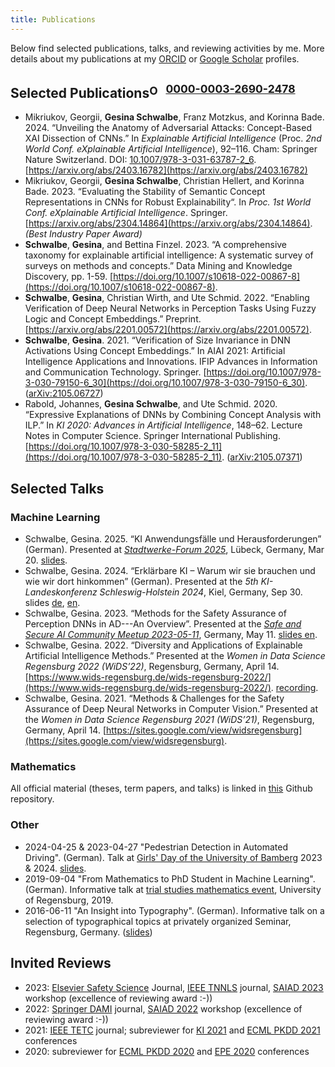 ```yaml
---
title: Publications
---
```


Below find selected publications, talks, and reviewing activities by me.
More details about my publications at my [ORCID][orcid] or [Google Scholar][googlescholar] profiles.

## Selected Publications<sup><a href="https://orcid.org/0000-0003-2690-2478"><img src="https://orcid.org/sites/default/files/images/orcid_16x16.png" style="width:1em;margin:0em;padding:0em;margin-right:.5em;vertical-align:middle;" alt="ORCID iD icon">0000-0003-2690-2478</a></sup>

- Mikriukov, Georgii, **Gesina Schwalbe**, Franz Motzkus, and Korinna Bade. 2024. “Unveiling the Anatomy of Adversarial Attacks: Concept-Based XAI Dissection of CNNs.” In *Explainable Artificial Intelligence* (Proc. *2nd World Conf. eXplainable Artificial Intelligence*), 92–116. Cham: Springer Nature Switzerland. DOI: [10.1007/978-3-031-63787-2_6](https://doi.org/10.1007/978-3-031-63787-2_6). [https://arxiv.org/abs/2403.16782](https://arxiv.org/abs/2403.16782)
- Mikriukov, Georgii, **Gesina Schwalbe**, Christian Hellert, and Korinna Bade. 2023. “Evaluating the Stability of Semantic Concept Representations in CNNs for Robust Explainability“. In *Proc. 1st World Conf. eXplainable Artificial Intelligence*. Springer. [https://arxiv.org/abs/2304.14864](https://arxiv.org/abs/2304.14864). *(Best Industry Paper Award)*
- **Schwalbe**, **Gesina**, and Bettina Finzel. 2023. “A comprehensive taxonomy for explainable artificial intelligence: A systematic survey of surveys on methods and concepts.” Data Mining and Knowledge Discovery, pp. 1-59. [https://doi.org/10.1007/s10618-022-00867-8](https://doi.org/10.1007/s10618-022-00867-8).
- **Schwalbe**, **Gesina**, Christian Wirth, and Ute Schmid. 2022. “Enabling Verification of Deep Neural Networks in Perception Tasks Using Fuzzy Logic and Concept Embeddings.” Preprint. [https://arxiv.org/abs/2201.00572](https://arxiv.org/abs/2201.00572).
- **Schwalbe**, **Gesina**. 2021. “Verification of Size Invariance in DNN Activations Using Concept Embeddings.” In AIAI 2021: Artificial Intelligence Applications and Innovations. IFIP Advances in Information and Communication Technology. Springer. [https://doi.org/10.1007/978-3-030-79150-6_30](https://doi.org/10.1007/978-3-030-79150-6_30). ([arXiv:2105.06727](https://arxiv.org/abs/2105.06727))
- Rabold, Johannes, **Gesina Schwalbe**, and Ute Schmid. 2020. “Expressive Explanations of DNNs by Combining Concept Analysis with ILP.” In *KI 2020: Advances in Artificial Intelligence*, 148–62. Lecture Notes in Computer Science. Springer International Publishing. [https://doi.org/10.1007/978-3-030-58285-2_11](https://doi.org/10.1007/978-3-030-58285-2_11). ([arXiv:2105.07371](https://arxiv.org/abs/2105.07371))


## Selected Talks
### Machine Learning
- Schwalbe, Gesina. 2025. “KI Anwendungsfälle und Herausforderungen” (German). Presented at [*Stadtwerke-Forum 2025*](https://www.swhl.de/gek/veranstaltungen/stadtwerke-forum/#programm), Lübeck, Germany, Mar 20. [slides](./resources/2025-03-20_stadtwerke_forum-xai_de.pdf).
- Schwalbe, Gesina. 2024. “Erklärbare KI – Warum wir sie brauchen und wie wir dort hinkommen” (German). Presented at the *5th KI-Landeskonferenz Schleswig-Holstein 2024*, Kiel, Germany, Sep 30. slides [de](./resources/2024-09-30_shki-xai_de.pdf), [en](./resources/2024-09-30_shki-xai_en.pdf).
- Schwalbe, Gesina. 2023. “Methods for the Safety Assurance of Perception DNNs in AD---An Overview”. Presented at the *[Safe and Secure AI Community Meetup 2023-05-11](https://www.merantix-aicampus.com/event/safe-secure-ai-community-dr-gesina-schwalbe)*, Germany, May 11. [slides en](./resources/2023-05-11_sswg-safety_methods.pdf).
- Schwalbe, Gesina. 2022. “Diversity and Applications of Explainable Artificial Intelligence Methods.” Presented at the *Women in Data Science Regensburg 2022 (WiDS’22)*, Regensburg, Germany, April 14. [https://www.wids-regensburg.de/wids-regensburg-2022/](https://www.wids-regensburg.de/wids-regensburg-2022/). [recording](https://www.youtube.com/watch?v=QJuEsA0zhqo).
- Schwalbe, Gesina. 2021. “Methods & Challenges for the Safety Assurance of Deep Neural Networks in Computer Vision.” Presented at the *Women in Data Science Regensburg 2021 (WiDS’21)*, Regensburg, Germany, April 14. [https://sites.google.com/view/widsregensburg](https://sites.google.com/view/widsregensburg).

### Mathematics
All official material (theses, term papers, and talks) is linked
in [this](https://github.com/gesina/seminar_talks) Github repository.

### Other
- 2024-04-25 & 2023-04-27 "Pedestrian Detection in Automated Driving". (German). Talk at [Girls' Day of the University of Bamberg](https://nachwuchs.wiai.uni-bamberg.de/girlsday) 2023 & 2024. [slides](./resources/2024-04-25_girls_day_bamberg.pdf).
- 2019-09-04 "From Mathematics to PhD Student in Machine Learning". (German). Informative talk at [trial studies mathematics event](https://www.uni-regensburg.de/mathematik/schnupperstudium/), University of Regensburg, 2019.
- 2016-06-11 "An Insight into Typography". (German). Informative talk on a selection of typographical topics at privately organized Seminar, Regensburg, Germany. ([slides](https://github.com/gesina/typography_talk))

## Invited Reviews
- 2023: [Elsevier Safety Science](https://www.sciencedirect.com/journal/safety-science) Journal, [IEEE TNNLS](ieeetnls) journal, [SAIAD 2023][saiad2023] workshop (excellence of reviewing award :-))
- 2022: [Springer DAMI][dami] journal, [SAIAD 2022][saiad2022] workshop (excellence of reviewing award :-))
- 2021: [IEEE TETC][ieeetetc] journal; subreviewer for [KI 2021](https://ki2021.uni-luebeck.de/) and [ECML PKDD 2021](https://2021.ecmlpkdd.org/) conferences
- 2020: subreviewer for [ECML PKDD 2020](https://ecmlpkdd2020.net/) and [EPE 2020](http://www.epe.tuiasi.ro/2020/) conferences


[orcid]: https://orcid.org/0000-0003-2690-2478 "ORCID Gesina Schwalbe"
[googlescholar]: https://scholar.google.com/citations?user=3JOfQhgAAAAJ "Google Scholar Gesina Schwalbe"
[ieeetnnls]: https://ieeexplore.ieee.org/xpl/RecentIssue.jsp?punumber=5962385 "IEEE Transactions on Neural Networks and Learning Systems"
[saiad2023]: https://sites.google.com/view/saiad2023 "Safe AI in All Domains Workshop 2023"
[saiad2022]: https://sites.google.com/view/saiad2022 "Safe AI in Automated Driving Workshop 2022"
[dami]: https://www.springer.com/journal/10618/ "Springer Data Mining and Knowledge Recovery Journal"
[ieeetetc]: https://www.computer.org/csdl/journal/ec "IEEE Transactions on Emerging Topics in Computing Journal"
